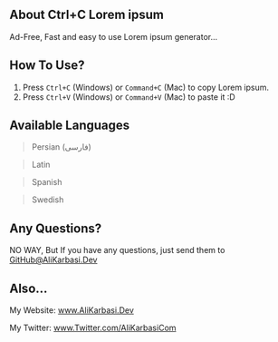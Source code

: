 ## About Ctrl+C Lorem ipsum

Ad-Free, Fast and easy to use Lorem ipsum generator...

## How To Use?

1. Press ``` Ctrl+C ``` (Windows) or ``` Command+C ``` (Mac) to copy Lorem ipsum.
2. Press ``` Ctrl+V ``` (Windows) or ``` Command+V ``` (Mac) to paste it :D

## Available Languages

> Persian (فارسی)

> Latin

> Spanish

> Swedish

## Any Questions?

NO WAY, But If you have any questions, just send them to GitHub@AliKarbasi.Dev

## Also...

My Website: www.AliKarbasi.Dev

My Twitter: www.Twitter.com/AliKarbasiCom
